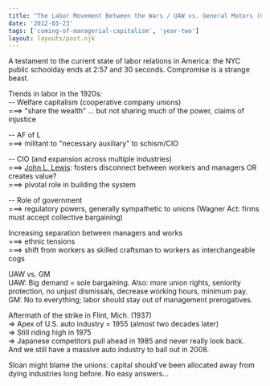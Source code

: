 ```yaml
---
title: "The Labor Movement Between the Wars / UAW vs. General Motors (CMC, Thursday, Week 8)"
date: '2012-03-23'
tags: ['coming-of-managerial-capitalism', 'year-two']
layout: layouts/post.njk
---
```


A testament to the current state of labor relations in America: the NYC public schoolday ends at 2:57 and 30 seconds. Compromise is a strange beast.

Trends in labor in the 1920s:\
-- Welfare capitalism (cooperative company unions)\
===> "share the wealth" ... but not sharing much of the power, claims of injustice

-- AF of L\
===> militant to "necessary auxiliary" to schism/CIO

-- CIO (and expansion across multiple industries)\
===> [John L. Lewis](http://en.wikipedia.org/wiki/John_L._Lewis): fosters disconnect between workers and managers OR creates value?\
===> pivotal role in building the system

-- Role of government\
===> regulatory powers, generally sympathetic to unions (Wagner Act: firms must accept collective bargaining)

Increasing separation between managers and works\
===> ethnic tensions\
===> shift from workers as skilled craftsman to workers as interchangeable cogs

UAW vs. GM\
UAW: Big demand = sole bargaining. Also: more union rights, seniority protection, no unjust dismissals, decrease working hours, minimum pay.\
GM: No to everything; labor should stay out of management prerogatives.

Aftermath of the strike in Flint, Mich. (1937)\
=> Apex of U.S. auto industry = 1955 (almost two decades later)\
=> Still riding high in 1975\
=> Japanese competitors pull ahead in 1985 and never really look back.\
And we still have a massive auto industry to bail out in 2008.

Sloan might blame the unions: capital should've been allocated away from dying industries long before. No easy answers...
